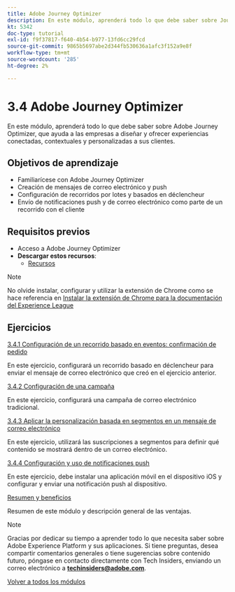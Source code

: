 ```yaml
---
title: Adobe Journey Optimizer
description: En este módulo, aprenderá todo lo que debe saber sobre Journey Optimizer, que ayuda a las empresas a diseñar y ofrecer experiencias conectadas, contextuales y personalizadas a sus clientes.
kt: 5342
doc-type: tutorial
exl-id: f9f37817-f640-4b54-b977-13fd6cc29fcd
source-git-commit: 9865b5697abe2d344fb530636a1afc3f152a9e8f
workflow-type: tm+mt
source-wordcount: '285'
ht-degree: 2%

---
```


# 3.4 Adobe Journey Optimizer

En este módulo, aprenderá todo lo que debe saber sobre Adobe Journey Optimizer, que ayuda a las empresas a diseñar y ofrecer experiencias conectadas, contextuales y personalizadas a sus clientes.

## Objetivos de aprendizaje

- Familiarícese con Adobe Journey Optimizer
- Creación de mensajes de correo electrónico y push
- Configuración de recorridos por lotes y basados en déclencheur
- Envío de notificaciones push y de correo electrónico como parte de un recorrido con el cliente

## Requisitos previos

- Acceso a Adobe Journey Optimizer
- **Descargar estos recursos**:
   - [Recursos](./../../../assets/ajo/CitiSignal-images.zip)

>[!NOTE]
>
>No olvide instalar, configurar y utilizar la extensión de Chrome como se hace referencia en [Instalar la extensión de Chrome para la documentación del Experience League](../../gettingstarted/gettingstarted/ex1.md)

## Ejercicios

[3.4.1 Configuración de un recorrido basado en eventos: confirmación de pedido](./ex1.md)

En este ejercicio, configurará un recorrido basado en déclencheur para enviar el mensaje de correo electrónico que creó en el ejercicio anterior.

[3.4.2 Configuración de una campaña](./ex2.md)

En este ejercicio, configurará una campaña de correo electrónico tradicional.

[3.4.3 Aplicar la personalización basada en segmentos en un mensaje de correo electrónico](./ex3.md)

En este ejercicio, utilizará las suscripciones a segmentos para definir qué contenido se mostrará dentro de un correo electrónico.

[3.4.4 Configuración y uso de notificaciones push](./ex4.md)

En este ejercicio, debe instalar una aplicación móvil en el dispositivo iOS y configurar y enviar una notificación push al dispositivo.

[Resumen y beneficios](./summary.md)

Resumen de este módulo y descripción general de las ventajas.

>[!NOTE]
>
>Gracias por dedicar su tiempo a aprender todo lo que necesita saber sobre Adobe Experience Platform y sus aplicaciones. Si tiene preguntas, desea compartir comentarios generales o tiene sugerencias sobre contenido futuro, póngase en contacto directamente con Tech Insiders, enviando un correo electrónico a **techinsiders@adobe.com**.

[Volver a todos los módulos](../../../overview.md)
